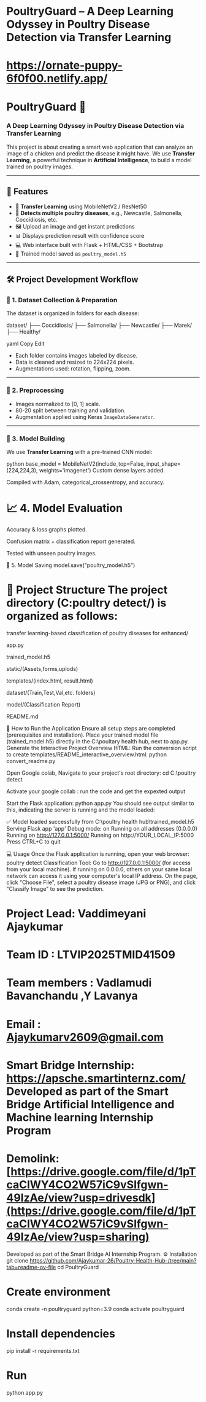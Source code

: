 # PoultryGuard – A Deep Learning Odyssey in Poultry Disease Detection via Transfer Learning
# https://ornate-puppy-6f0f00.netlify.app/
# PoultryGuard 🐔  
### A Deep Learning Odyssey in Poultry Disease Detection via Transfer Learning

This project is about creating a smart web application that can analyze an image of a chicken and predict the disease it might have. We use **Transfer Learning**, a powerful technique in **Artificial Intelligence**, to build a model trained on poultry images.

---

## 🚀 Features

- 🧠 **Transfer Learning** using MobileNetV2 / ResNet50
- 🐓 **Detects multiple poultry diseases**, e.g., Newcastle, Salmonella, Coccidiosis, etc.
- 🖼 Upload an image and get instant predictions
- 📊 Displays prediction result with confidence score
- 💻 Web interface built with Flask + HTML/CSS + Bootstrap
- 💾 Trained model saved as `poultry_model.h5`

---

## 🛠 Project Development Workflow

### 📁 1. Dataset Collection & Preparation
The dataset is organized in folders for each disease:

dataset/
├── Coccidiosis/
├── Salmonella/
├── Newcastle/
├── Marek/
├── Healthy/

yaml
Copy
Edit

- Each folder contains images labeled by disease.
- Data is cleaned and resized to 224x224 pixels.
- Augmentations used: rotation, flipping, zoom.

---

### 🧹 2. Preprocessing
- Images normalized to [0, 1] scale.
- 80-20 split between training and validation.
- Augmentation applied using Keras `ImageDataGenerator`.

---

### 🧠 3. Model Building
We use **Transfer Learning** with a pre-trained CNN model:

python
base_model = MobileNetV2(include_top=False, input_shape=(224,224,3), weights='imagenet')
Custom dense layers added.

Compiled with Adam, categorical_crossentropy, and accuracy.

# 📈 4. Model Evaluation
Accuracy & loss graphs plotted.

Confusion matrix + classification report generated.

Tested with unseen poultry images.

💾 5. Model Saving model.save("poultry_model.h5")
# 📂 Project Structure The project directory (C:poultry detect/) is organized as follows:
transfer learning-based classification of poultry diseases for enhanced/

app.py

trained_model.h5

static/(Assets,forms,uplods)

templates/(index.html, result.html)

dataset/(Train,Test,Val,etc. folders)

model/(Classification Report)

README.md

🚀 How to Run the Application Ensure all setup steps are completed (prerequisites and installation).
Place your trained model file (trained_model.h5) directly in the C:\poultary health hub, next to app.py.
Generate the Interactive Project Overview HTML: Run the conversion script to create templates/README_interactive_overview.html:
python convert_readme.py

Open Google colab,
Navigate to your project's root directory:
cd C:\poultry detect 

Activate your google collab :
run the code and get the expexted output 

Start the Flask application:
python app.py
You should see output similar to this, indicating the server is running and the model loaded:

✅ Model loaded successfully from C:\poultry health hub\trained_model.h5
Serving Flask app 'app'
Debug mode: on
Running on all addresses (0.0.0.0)
Running on http://127.0.0.1:5000/
Running on http://YOUR_LOCAL_IP:5000 Press CTRL+C to quit

💻 Usage Once the Flask application is running, open your web browser:
poultry detect Classification Tool:
Go to http://127.0.0.1:5000/ (for access from your local machine).
If running on 0.0.0.0, others on your same local network can access it using your computer's local IP address.
On the page, click "Choose File", select a poultry disease image (JPG or PNG), and click "Classify Image" to see the prediction.

# Project Lead: Vaddimeyani Ajaykumar
# Team ID : LTVIP2025TMID41509
# Team members : Vadlamudi Bavanchandu ,Y Lavanya
# Email : Ajaykumarv2609@gmail.com
# Smart Bridge Internship: https://apsche.smartinternz.com/ Developed as part of the Smart Bridge Artificial Intelligence and Machine learning Internship Program
# Demolink: [https://drive.google.com/file/d/1pTcaClWY4CO2W57iC9vSlfgwn-49IzAe/view?usp=drivesdk](https://drive.google.com/file/d/1pTcaClWY4CO2W57iC9vSlfgwn-49IzAe/view?usp=sharing)
Developed as part of the Smart Bridge AI Internship Program.
⚙ Installation
git clone https://github.com/Ajaykumar-26/Poultry-Health-Hub-/tree/main?tab=readme-ov-file
cd PoultryGuard

# Create environment
conda create -n poultryguard python=3.9
conda activate poultryguard

# Install dependencies
pip install -r requirements.txt

# Run
python app.py
